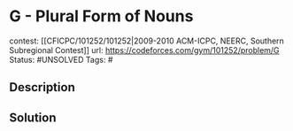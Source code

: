 # G - Plural Form of Nouns

contest: [[CFICPC/101252/101252|2009-2010 ACM-ICPC, NEERC, Southern Subregional Contest]]
url: https://codeforces.com/gym/101252/problem/G
Status: #UNSOLVED
Tags: #

## Description

## Solution

